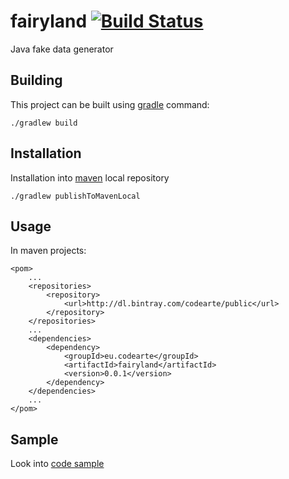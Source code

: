 fairyland [![Build Status](https://travis-ci.org/Codearte/fairyland.png)](https://travis-ci.org/Codearte/fairyland)
==============

Java fake data generator

Building
---------

This project can be built using [gradle](http://www.gradle.org/) command:

    ./gradlew build

Installation
------------

Installation into [maven](maven.apache.org) local repository

    ./gradlew publishToMavenLocal

Usage
-----

In maven projects:

    <pom>
        ...
        <repositories>
            <repository>
                <url>http://dl.bintray.com/codearte/public</url>
            </repository>
        </repositories>
        ...
        <dependencies>
            <dependency>
                <groupId>eu.codearte</groupId>
                <artifactId>fairyland</artifactId>
                <version>0.0.1</version>
            </dependency>
        </dependencies>
        ...
    </pom>

Sample
------

Look into [code sample](snippets/)
